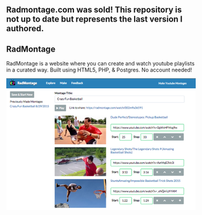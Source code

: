 ## Radmontage.com was sold! This repository is not up to date but represents the last version I authored.

## RadMontage

RadMontage is a website where you can create and watch youtube playlists in a curated way. Built using HTML5, PHP, & Postgres. No account needed!

![RadMontage website screenshot](screenshot.png)

